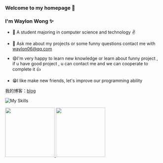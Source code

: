 ### Welcome to my homepage 👋

### I'm Waylon Wong ✨

- 🔭 A student majoring in computer science and technology ✌️

- 💬 Ask me about my projects or some funny questions contact me with [waylon06@qq.com](mailto:waylon06@qq.com)

- 😄I'm very happy to learn new knowledge or learn about funny project , if u have good project , u can contact me and we can cooperate to complete it 👍

- 😁I like make new friends, let's improve our programming ability



<!--
**Waylon06/Waylon06** is a ✨ _special_ ✨ repository because its `README.md` (this file) appears on your GitHub profile.

Here are some ideas to get you started:

- 🔭 I’m currently working on ...
- 🌱 I’m currently learning ...
- 👯 I’m looking to collaborate on ...
- 🤔 I’m looking for help with ...
- 💬 Ask me about ...
- 📫 How to reach me: ...
- 😄 Pronouns: ...
- ⚡ Fun fact: ...
-->

我的博客：[blog](https://waylon06.github.io/)

![My Skills](https://skillicons.dev/icons?i=html,css,js,ts,jquery,nodejs,vite,webpack,md,java,spring,maven,mysql,vue,git,github,idea,vscode,androidstudio,instagram,postman,linux,nginx,powershell)

<div>
<a href="https://github.com/zhoufanglu">
  <img height="160" src="https://github-readme-stats.vercel.app/api?username=waylon06&show_icons=true&theme=radical"/>
</a>

<a href="https://github.com/zhoufanglu">
  <img height="160" src="https://github-readme-stats.vercel.app/api/top-langs/?username=waylon06&layout=compact&theme=Gradient&bg_color=30,ff758c,e4efe9&text_color=black&title_color=29323c"/>
</a>
</div>  
